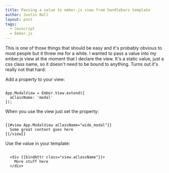 ```yaml
---
title: Passing a value to ember.js view from handlebars template
author: Justin Ball
layout: post
tags:
  - Javscript
  - Ember.js
---
```



<p>This is one of those things that should be easy and it's probably obvious to most people but it threw me for a while.
I wanted to pass a value into my ember.js view at the moment that I declare the view. It's a static value, just a css class
name, so it doesn't need to be bound to anything. Turns out it's really not that hard:</p>

<p>Add a property to your view:</p>
<pre><code class="javascript">
App.ModalView = Ember.View.extend({
  aClassName: 'modal'
});
</pre></code>

<p>When you use the view just set the property:</p>
<pre><code class="html">
{{#view App.ModalView aClassName="wide_modal"}}
  Some great content goes here
{{/view}}
</pre></code>

<p>Use the value in your template:</p>
<pre><code class="html">
  &lt;div {{bindAttr class=&quot;view.aClassName&quot;}}&gt;
    More stuff here
  &lt;/div&gt;
</pre></code>